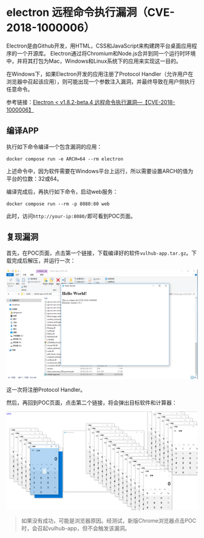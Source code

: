# electron 远程命令执行漏洞（CVE-2018-1000006）

Electron是由Github开发，用HTML，CSS和JavaScript来构建跨平台桌面应用程序的一个开源库。 Electron通过将Chromium和Node.js合并到同一个运行时环境中，并将其打包为Mac，Windows和Linux系统下的应用来实现这一目的。

在Windows下，如果Electron开发的应用注册了Protocol Handler（允许用户在浏览器中召起该应用），则可能出现一个参数注入漏洞，并最终导致在用户侧执行任意命令。

参考链接：[Electron < v1.8.2-beta.4 远程命令执行漏洞—【CVE-2018-1000006】](https://xianzhi.aliyun.com/forum/topic/1990)

## 编译APP

执行如下命令编译一个包含漏洞的应用：

```
docker compose run -e ARCH=64 --rm electron
```

上述命令中，因为软件需要在Windows平台上运行，所以需要设置ARCH的值为平台的位数：32或64。

编译完成后，再执行如下命令，启动web服务：

```
docker compose run --rm -p 8080:80 web
```

此时，访问`http://your-ip:8080/`即可看到POC页面。

## 复现漏洞

首先，在POC页面，点击第一个链接，下载编译好的软件`vulhub-app.tar.gz`。下载完成后解压，并运行一次：

![](1.png)

这一次将注册Protocol Handler。

然后，再回到POC页面，点击第二个链接，将会弹出目标软件和计算器：

![](2.png)

> 如果没有成功，可能是浏览器原因。经测试，新版Chrome浏览器点击POC时，会召起vulhub-app，但不会触发该漏洞。
